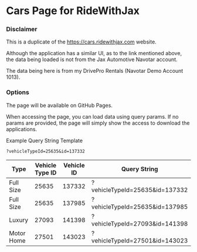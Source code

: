 # Cars Page for RideWithJax

### Disclaimer

This is a duplicate of the https://cars.ridewithjax.com website.

Although the application has a similar UI, as to the link mentioned above, the data being loaded is not from the Jax Automotive Navotar account.

The data being here is from my DrivePro Rentals (Navotar Demo Account 1013).

### Options

The page will be available on GitHub Pages.

When accessing the page, you can load data using query params. If no params are provided, the page will simply show the access to download the applications.

Example Query String Template

```
?vehicleTypeId=25635&id=137332
```

| Type       | Vehicle Type ID | Vehicle ID | Query String                   |
| ---------- | --------------- | ---------- | ------------------------------ |
| Full Size  | 25635           | 137332     | ?vehicleTypeId=25635&id=137332 |
| Full Size  | 25635           | 137985     | ?vehicleTypeId=25635&id=137985 |
| Luxury     | 27093           | 141398     | ?vehicleTypeId=27093&id=141398 |
| Motor Home | 27501           | 143023     | ?vehicleTypeId=27501&id=143023 |
